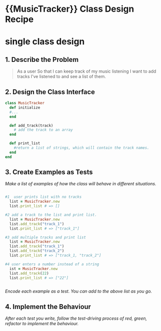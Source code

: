 # {{MusicTracker}} Class Design Recipe
# single class design

## 1. Describe the Problem
>As a user
>So that I can keep track of my music listening
>I want to add tracks I've listened to and see a list of them.



## 2. Design the Class Interface

```ruby
class MusicTracker
  def initialize
  #...
  end

  def add_track(track)
    # add the track to an array
  end

  def print_list
    #return a list of strings, which will contain the track names.
  end
end

```

## 3. Create Examples as Tests

_Make a list of examples of how the class will behave in different situations._

```ruby

#1  user prints list with no tracks
  list = MusicTracker.new
  list.print_list # => []

#2 add a track to the list and print list. 
  list = MusicTracker.new
  list.add_track("track_1")
  list.print_list # => ["track_1"]

#3 add multiple tracks and print list
  list = MusicTracker.new
  list.add_track("track_1")
  list.add_track("track_2")
  list.print_list # => ["track_1, "track_2"]

#4 user enters a number instead of a string
  ist = MusicTracker.new
  list.add_track(22)
  list.print_list # => ["22"]



```

_Encode each example as a test. You can add to the above list as you go._

## 4. Implement the Behaviour

_After each test you write, follow the test-driving process of red, green, refactor to implement the behaviour._